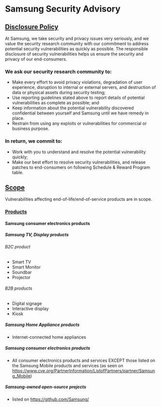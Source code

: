 # Samsung Security Advisory

## [Disclosure Policy](DISCLOSURE.md)
At Samsung, we take security and privacy issues very seriously, and we value the security research community with our commitment to address potential security vulnerabilities as quickly as possible. The responsible disclosure of security vulnerabilities helps us ensure the security and privacy of our end-consumers.

### We ask our security research community to:
* Make every effort to avoid privacy violations, degradation of user experience, disruption to internal or external servers, and destruction of data or physical assets during security testing;
* Use reporting guidelines stated above to report details of potential vulnerabilities as complete as possible; and
* Keep information about the potential vulnerability discovered confidential between yourself and Samsung until we have remedy in place.
* Restrain from using any exploits or vulnerabilities for commercial or business purpose.

### In return, we commit to:
* Work with you to understand and resolve the potential vulnerability quickly;
* Make our best effort to resolve security vulnerabilities, and release patches to end-consumers on following Schedule & Reward Program table.


## [Scope](SCOPE.md)
Vulnerabilities affecting end-of-life/end-of-service products are in scope.

### [Products](PRODUCT.md)
#### Samsung consumer electronics products
##### Samsung TV, Display products
###### B2C product
* Smart TV
* Smart Monitor
* Soundbar
* Projector

###### B2B products
* Digital signage
* Interactive display
* Kiosk

##### Samsung Home Appliance products
* Internet-connected home appliances

##### Samsung consumer electronics products
* All consumer electronics products and services EXCEPT those listed on the Samsung Mobile products and services
  (as seen on https://www.cve.org/PartnerInformation/ListofPartners/partner/Samsung_Mobile)

##### Samsung-owned open-source projects
* listed on https://github.com/Samsung/
